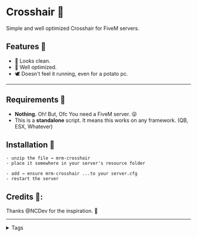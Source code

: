 # Crosshair 🎯
Simple and well optimized Crosshair for FiveM servers.
<br>

## Features 💼
- 🧿 Looks clean.
- 🎪 Well optimized.
- 🕊 Doesn't feel it running, even for a potato pc. 

---
## Requirements 🧰
- **Nothing.** Oh! But, Ofc You need a FiveM server. 😜
- This is a **standalone** script. It means this works on any framework. (QB, ESX, Whatever)


## Installation 🐌

```
- unzip the file → mrm-crosshair
- place it somewhere in your server's resource folder
```

```
- add → ensure mrm-crosshair ...to your server.cfg
- restart the server
```
## Credits 🍉:
Thanks @NCDev for the inspiration. 🐝

---
<details>
<summary>Tags</summary>
Simple Crosshair, FiveM Crosshair, Optimized
</details>
